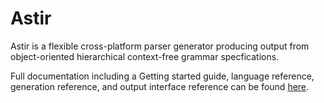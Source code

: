 # Astir
Astir is a flexible cross-platform parser generator producing output from object-oriented hierarchical context-free grammar specfications.

Full documentation including a Getting started guide, language reference, generation reference, and output interface reference can be found [here](http://astir.dev).
